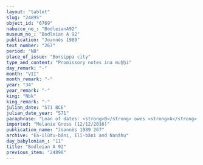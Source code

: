```yaml
---
layout: "tablet"
slug: "24895"
object_id: "6769"
nabucco_no_: "BodleianA92"
museum_no_: "Bodleian A 92"
publication: "Joannès 1989"
text_number: "267"
period: "NB"
place_of_issue: "Borsippa city"
type_and_content: "Promissory notes ina muẖẖi"
day_remark: "-"
month: "VII"
month_remark: "-"
year: "34"
year_remark: "-"
king: "Nbk"
king_remark: "-"
julian_date: "571 BCE"
julian_date_year: "571"
paraphrase: "Loan of dates: <strong>B</strong> owes <strong>A</strong> 16 kor (2,880 l) of dates, impost (<em>imittu</em>) of the palm grove (<em>gi&scaron;immaru</em>). He will give the dates, at a ratio of 5 measures (<em>ma&scaron;īhu</em>) for 1 kor, in their entirety in Borsippa, in one delivery (<em>ina muhhi</em> <em>i&scaron;tet ritti</em>), according to the measure (<em>ma&scaron;īhu</em>) of <strong>A</strong>. &nbsp;2 witnesses (&Scaron;ulāya/Arad-Nab&ucirc;//(Ea-)ilūtu-bāni and Nādinu/Bēl-kāṣir//(Ea-)ilūtu-bāni) and the scribe.<br /> &nbsp;<br /> <strong>A</strong> = Zēr-Bābili/&Scaron;umāya//(Ea-)ilūtu-bāni; <strong>B</strong> = Nab&ucirc;-p&icirc;-uṣur, <em>qallu</em> (slave) of Nūr-Marduk; Scribe = Esagil-&scaron;umu-iddin/Ēṭir-Marduk//Naggāru<br /> &nbsp;"
imported: "Melanie Gross (12/12/2016)"
publication_name: "Joannès 1989 267"
archive: "Ea-ilūtu-bāni, Ilī-bāni and Nanāhu"
day_babylonian_: "11"
title: "Bodleian A 92"
previous_item: "24898"
---
```

